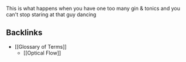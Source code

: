 This is what happens when you have one too many gin & tonics and you can't stop staring at that guy dancing
## Backlinks
* [[Glossary of Terms]]
	* [[Optical Flow]]


